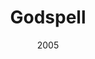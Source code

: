 ---
title: Godspell
redirect_from:
- /productions/2005_Godspell
date: 2005
layout: productions
playbill:
Theatre: Omega Theatre Productions
Venue: CrossRoad Church
cast:
- Jesus: Kendall Hunt
- John the Baptist: Mike Khalil
- Judas: Ray Hollister
- Mary Magdalene:
- The Disciples:
- The Pharisees:
- The Scribes:
- The Beggar:
- The Prodigal Son:
- The Rich Man:
- Sonia: Sheila Diaz
- Ensemble:
photos:
- photo: 2005_Godspell_1.jpeg
  photo_credit:
  photo_alt:
  photo_caption: Lisa Knoepfel, Joshua Kreis McTiernan, Ray Hollister, Sheila Diaz
    and Scott Giddens (left to right)
---